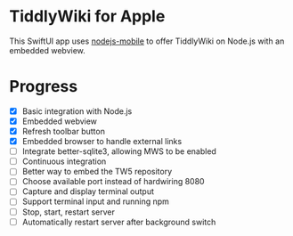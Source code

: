# TiddlyWiki for Apple

This SwiftUI app uses [nodejs-mobile](https://github.com/nodejs-mobile/nodejs-mobile) to offer TiddlyWiki on Node.js with an embedded webview.

# Progress

* [x] Basic integration with Node.js
* [x] Embedded webview
* [x] Refresh toolbar button
* [x] Embedded browser to handle external links
* [ ] Integrate better-sqlite3, allowing MWS to be enabled
* [ ] Continuous integration
* [ ] Better way to embed the TW5 repository
* [ ] Choose available port instead of hardwiring 8080
* [ ] Capture and display terminal output
* [ ] Support terminal input and running npm
* [ ] Stop, start, restart server
* [ ] Automatically restart server after background switch
